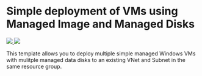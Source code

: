 # Simple deployment of VMs using Managed Image and Managed Disks

<a href="https://portal.azure.com/#create/Microsoft.Template/uri/https://raw.githubusercontent.com/JustinBacaAIS/azure-quickstart-templates/101-vm-with-managed-osdisk-datadisk/101-vm-with-managed-osdisk-datadisk/azuredeploy.json" target="_blank">
    <img src="http://azuredeploy.net/deploybutton.png"/>
</a>
<a href="http://armviz.io/#/?load=https://raw.githubusercontent.com/JustinBacaAIS/azure-quickstart-templates/101-vm-with-managed-osdisk-datadisk/101-vm-with-managed-osdisk-datadisk/azuredeploy.json" target="_blank">
    <img src="http://armviz.io/visualizebutton.png"/>
</a>

This template allows you to deploy multiple simple managed Windows VMs with mulitple managed data disks to an existing VNet and Subnet in the same resource group.  